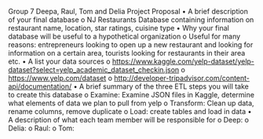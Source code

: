 Group 7
Deepa, Raul, Tom and Delia
Project Proposal
•	A brief description of your final database
o	NJ Restaurants Database containing information on restaurant name, location, star ratings, cuisine type 
•	Why your final database will be useful to a hypothetical organization
o	Useful for many reasons: entrepreneurs looking to open up a new restaurant and looking for information on a certain area, tourists looking for restaurants in their area etc.
•	A list your data sources
o	https://www.kaggle.com/yelp-dataset/yelp-dataset?select=yelp_academic_dataset_checkin.json
o	https://www.yelp.com/dataset
o	http://developer-tripadvisor.com/content-api/documentation/
•	A brief summary of the three ETL steps you will take to create this database
o	Examine: Examine JSON files in Kaggle, determine what elements of data we plan to pull from yelp
o	Transform: Clean up data, rename columns, remove duplicate
o	Load: create tables and load in data
•	A description of what each team member will be responsible for
o	Deep:
o	Delia:
o	Raul:
o	Tom:



